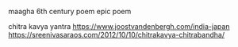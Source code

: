 maagha 6th century poem epic poem

chitra kavya yantra 
https://www.joostvandenbergh.com/india-japan
https://sreenivasaraos.com/2012/10/10/chitrakavya-chitrabandha/
